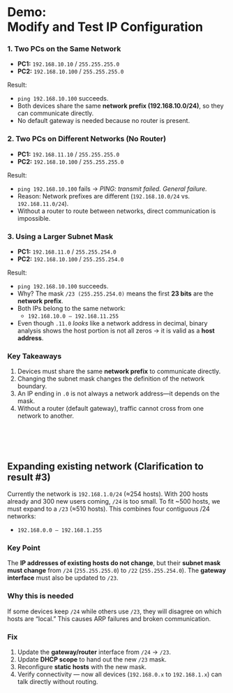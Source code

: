 # Demo:<br>Modify and Test IP Configuration

### 1. Two PCs on the Same Network
- **PC1:** `192.168.10.10` / `255.255.255.0`
- **PC2:** `192.168.10.100` / `255.255.255.0`

Result:
- `ping 192.168.10.100` succeeds.
- Both devices share the same **network prefix (192.168.10.0/24)**, so they can communicate directly.
- No default gateway is needed because no router is present.

### 2. Two PCs on Different Networks (No Router)
- **PC1:** `192.168.11.10` / `255.255.255.0`
- **PC2:** `192.168.10.100` / `255.255.255.0`

Result:
- `ping 192.168.10.100` fails → *PING: transmit failed. General failure.*
- Reason: Network prefixes are different (`192.168.10.0/24` vs. `192.168.11.0/24`).
- Without a router to route between networks, direct communication is impossible.

### 3. Using a Larger Subnet Mask
- **PC1:** `192.168.11.0` / `255.255.254.0`
- **PC2:** `192.168.10.100` / `255.255.254.0`

Result:
- `ping 192.168.10.100` succeeds.
- Why? The mask `/23 (255.255.254.0)` means the first **23 bits** are the **network prefix**.
- Both IPs belong to the same network:
  - `192.168.10.0 – 192.168.11.255`
- Even though `.11.0` *looks* like a network address in decimal, binary analysis shows the host portion is not all zeros → it is valid as a **host address**.

### Key Takeaways
1. Devices must share the same **network prefix** to communicate directly.
2. Changing the subnet mask changes the definition of the network boundary.
3. An IP ending in `.0` is not always a network address—it depends on the mask.
4. Without a router (default gateway), traffic cannot cross from one network to another.
   


<br><br><br>

## Expanding existing network (Clarification to result #3)

Currently the network is `192.168.1.0/24` (≈254 hosts). With 200 hosts already and 300 new users coming, `/24` is too small.
To fit \~500 hosts, we must expand to a `/23` (≈510 hosts). This combines four contiguous /24 networks:

- `192.168.0.0 – 192.168.1.255`

### Key Point
The **IP addresses of existing hosts do not change**, but their **subnet mask must change** from `/24` (`255.255.255.0`) to `/22` (`255.255.254.0`).
The **gateway interface** must also be updated to `/23`.

### Why this is needed
If some devices keep `/24` while others use `/23`, they will disagree on which hosts are “local.” This causes ARP failures and broken communication.

### Fix
1. Update the **gateway/router** interface from `/24` → `/23`.
2. Update **DHCP scope** to hand out the new `/23` mask.
3. Reconfigure **static hosts** with the new mask.
4. Verify connectivity — now all devices (`192.168.0.x` to `192.168.1.x`) can talk directly without routing.